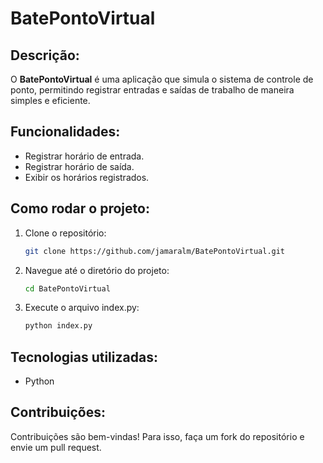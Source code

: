 # BatePontoVirtual

## Descrição:
O **BatePontoVirtual** é uma aplicação que simula o sistema de controle de ponto, permitindo registrar entradas e saídas de trabalho de maneira simples e eficiente.

## Funcionalidades:
- Registrar horário de entrada.
- Registrar horário de saída.
- Exibir os horários registrados.

## Como rodar o projeto:
1. Clone o repositório:
   ```bash
   git clone https://github.com/jamaralm/BatePontoVirtual.git

2. Navegue até o diretório do projeto:
   ```bash
   cd BatePontoVirtual

3. Execute o arquivo index.py:
   ```bash
   python index.py

## Tecnologias utilizadas:
- Python

## Contribuições:
Contribuições são bem-vindas! Para isso, faça um fork do repositório e envie um pull request.
